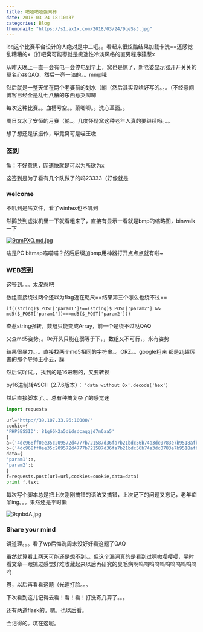 ```yaml
---
title: 啪嗒啪嗒强网杯
date: 2018-03-24 18:10:37
categories: Blog
thumbnail: "https://s1.ax1x.com/2018/03/24/9qeSsJ.jpg"
---
```


icq这个比赛平台设计的人绝对是中二吧。。看起来很炫酷结果加载卡洗==还感觉乱糟糟的x（好吧窝可能枣就是痴迷性冷淡风格的直男程序猿惹x

从昨天晚上一直一会有电一会停电到早上，窝也是惊了，新老婆显示器开开关关的莫名心疼QAQ，然后一亮一暗的。。mmp哦

然后就是一整天坐在两个老婆前的划水（躺（然后其实没啥好写的。。。（不经意间博客已经全是乱七八糟的东西惹哭唧唧

每次这种比赛。。血槽亏空。。菜唧唧。。洗心革面。。

周日又水了安恒的月赛（躺。。几度怀疑窝这种老年人真的要继续吗。。。

想了想还是该振作，毕竟窝可是喵王嗷

### 签到

fb：不好意思，网速快就是可以为所欲为x

这签到是为了看有几个队做了的吗23333（好像就是

### welcome

不叽到是啥文件，看了winhex也不叽到

然鹅放到虚拟机里一下就看粗来了，直接有显示一看就是bmp的缩略图，binwalk一下

[![9qmPXQ.md.jpg](https://s1.ax1x.com/2018/03/24/9qmPXQ.md.jpg)](https://imgchr.com/i/9qmPXQ)

啥是PC bitmap喵喵喵？然后后缀加bmp用神器打开点点点就有啦~

### WEB签到

这签到。。。太皮惹吧

数组直接绕过两个还以为flag近在咫尺==结果第三个怎么也绕不过==

`if((string)$_POST['param1']!==(string)$_POST['param2'] && md5($_POST['param1'])===md5($_POST['param2']))`

查惹string强转，数组只能变成Array，前一个是绕不过哒QAQ

又查md5姿势。。0e开头只能在弱等于下，，数组又不可行，，米有姿势

结果很暴力。。。直接找两个md5相同的字符串。。ORZ。。google粗来 都是zlj超厉害的那个导师王小云，膜

然后试吖试，，找到的是16进制的，又要转换

py16进制转ASCII（2.7.6版本）： `'data without 0x'.decode('hex')`

然后直接脚本了。。总有种搞复杂了的感觉迷

```python
import requests

url='http://39.107.33.96:10000/'
cookie={
'PHPSESSID':'81g66k2a5didsdcaqqjd7m6aa5'
}
a=('4dc968ff0ee35c209572d4777b721587d36fa7b21bdc56b74a3dc0783e7b9518afbfa200a8284bf36e8e4b55b35f427593d849676da0d1555d8360fb5f07fea2'.decode('hex'))
b=('4dc968ff0ee35c209572d4777b721587d36fa7b21bdc56b74a3dc0783e7b9518afbfa202a8284bf36e8e4b55b35f427593d849676da0d1d55d8360fb5f07fea2'.decode('hex'))
data={
'param1':a,
'param2':b
}
f=requests.post(url=url,cookies=cookie,data=data)
print f.text
```

每次写个脚本总是把上次刚刚搞错的语法又搞错，上次记下的问题又忘记，老年痴呆ing。。。果然还是平时懒

![9qnbdA.jpg](https://s1.ax1x.com/2018/03/24/9qnbdA.jpg)

### Share your mind

讲道理。。。看了wp后悔洗周末没好好看这题了QAQ

虽然就算看上两天可能还是想不到。。但这个漏洞真的是看到过啊嗷嘤嘤嘤，平时看文章一眼掠过感觉好难收藏起来以后再研究的臭毛病啊呜呜呜呜呜呜呜呜呜呜呜呜

恩，以后再看看这题（光速打脸。。。

下次看到这儿记得去看！看！看！打洗寄几算了。。。

还有两道flask的。嗯。也以后看。

会记得的。坑在这呢。

